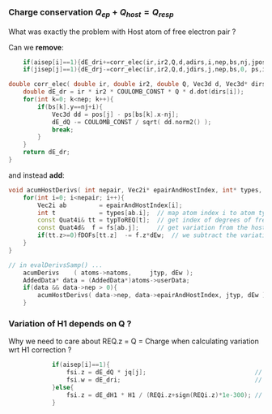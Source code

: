 ### Charge conservation $Q_{ep} + Q_{host} = Q_{resp}$

What was exactly the problem with Host atom of free electron pair ?

Can we **remove**:

```C++
    if(aisep[i]==1){dE_dri+=corr_elec(ir,ir2,Q,d,adirs,i,nep,bs,nj,jpos,j,ps,dE_dQ);}  // if i is in elecron pair subtract the charge transfer
    if(jisep[j]==1){dE_drj-=corr_elec(ir,ir2,Q,d,jdirs,j,nep,bs,0, ps,i,jpos,dE_dQ);}  // if j is in elecron pair subtract the charge transfer    
```

```C++
double corr_elec( double ir, double ir2, double Q, Vec3d d, Vec3d* dirs, int i, int nep, Vec2i* bs, int nj, Vec3d* pos, int j, Vec3d* ps, double &dE_dQ){
    double dE_dr = ir * ir2 * COULOMB_CONST * Q * d.dot(dirs[i]);
    for(int k=0; k<nep; k++){
        if(bs[k].y==nj+i){
            Vec3d dd = pos[j] - ps[bs[k].x-nj];
            dE_dQ -= COULOMB_CONST / sqrt( dd.norm2() );
            break;
        }
    }
    return dE_dr;
}
```

and instead **add**: 

```C++
void acumHostDerivs( int nepair, Vec2i* epairAndHostIndex, int* types, double dEw  ){
    for(int i=0; i<nepair; i++){
        Vec2i ab         = epairAndHostIndex[i];
        int t            = types[ab.i];  // map atom index i to atom type t
        const Quat4i& tt = typToREQ[t];  // get index of degrees of freedom for atom type t
        const Quat4d&  f = fs[ab.j];     // get variation from the host atom
        if(tt.z>=0)fDOFs[tt.z]  -= f.z*dEw;  // we subtract the variational derivative of the host atom charge because the charge is transfered from host to the electron pair
    }
}

// in evalDerivsSamp() ... 
    acumDerivs    ( atoms->natoms,     jtyp, dEw );
    AddedData* data = (AddedData*)atoms->userData;
    if(data && data->nep > 0){
        acumHostDerivs( data->nep, data->epairAndHostIndex, jtyp, dEw );
    }
```

### Variation of H1 depends on Q ?

Why we need to care about REQ.z = Q = Charge when calculating variation wrt H1 correction ?

```C++
            if(aisep[i]==1){
                fsi.z = dE_dQ * jq[j];                              // dEtot/dQi
                fsi.w = dE_dri;                                     // dEtot/dri
            }else{
                fsi.z = dE_dH1 * H1 / (REQi.z+sign(REQi.z)*1e-300); // dEtot/dH1i
            }
```
